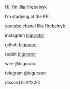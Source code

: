 Hi, I’m Illia Hrebelnyk

I’m studying at the KPI

youtube chanel [Illia Hrebelnyk](https://www.youtube.com/channel/UCOrX0FITra5eMdoZ2eJri1Q)

instagram [bigurator](https://www.instagram.com/bigurator)

github [bigurator](https://github.com/bigurator)

reddit [bigurator](https://www.reddit.com/user/bigurator/)

wire @bigurator

telegram @bigurator

discord IllIA#2251

